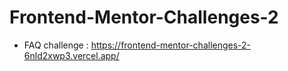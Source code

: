 # Frontend-Mentor-Challenges-2

* FAQ challenge : https://frontend-mentor-challenges-2-6nld2xwp3.vercel.app/
